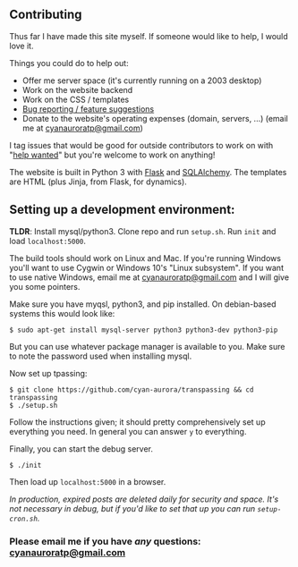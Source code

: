 Contributing
------------

Thus far I have made this site myself. If someone would like to help, I would
love it.

Things you could do to help out:

- Offer me server space (it's currently running on a 2003 desktop)
- Work on the website backend
- Work on the CSS / templates
- [Bug reporting / feature suggestions](https://github.com/cyan-aurora/transpassing/issues)
- Donate to the website's operating expenses (domain, servers, ...) (email me
at cyanauroratp@gmail.com)

I tag issues that would be good for outside contributors to work on with "[help
wanted][]" but you're welcome to work on anything!

[help wanted]: https://github.com/cyan-aurora/transpassing/issues?q=is%3Aissue+is%3Aopen+label%3A%22help+wanted%22

The website is built in Python 3 with [Flask](http://flask.pocoo.org/) and
[SQLAlchemy](http://flask-sqlalchemy.pocoo.org/2.1/). The templates are HTML
(plus Jinja, from Flask, for dynamics).

## Setting up a development environment:

**TLDR**: Install mysql/python3. Clone repo and run `setup.sh`. Run `init`
and load `localhost:5000`.

The build tools should work on Linux and Mac. If you're running Windows you'll
want to use Cygwin or Windows 10's "Linux subsystem". If you want to use native
Windows, email me at cyanauroratp@gmail.com and I will give you some pointers.

Make sure you have myqsl, python3, and pip installed. On debian-based systems
this would look like:

	$ sudo apt-get install mysql-server python3 python3-dev python3-pip

But you can use whatever package manager is available to you. Make sure to note
the password used when installing mysql.

Now set up tpassing:

	$ git clone https://github.com/cyan-aurora/transpassing && cd transpassing
	$ ./setup.sh

Follow the instructions given; it should pretty comprehensively set up
everything you need. In general you can answer `y` to everything.

Finally, you can start the debug server.

	$ ./init

Then load up `localhost:5000` in a browser.

*In production, expired posts are deleted daily for security and space. It's
not necessary in debug, but if you'd like to set that up you can run
`setup-cron.sh`.*

### **Please** email me if you have *any* questions: cyanauroratp@gmail.com
